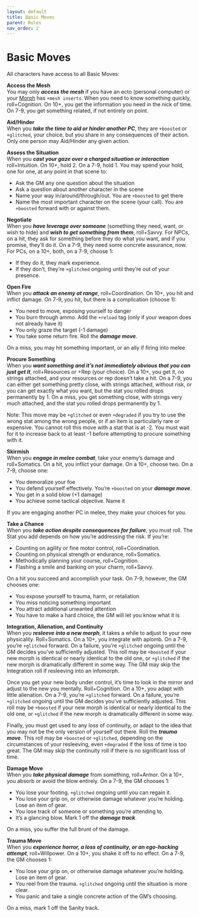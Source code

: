 ```yaml
---
layout: default
title: Basic Moves
parent: Rules
nav_order: 2
---
```


# Basic Moves

All characters have access to all Basic Moves:

**Access the Mesh**  
You may only **_access the mesh_** if you have an ecto (personal computer) or your [Morph](https://htmltomd.com/wikis/morph) has `+mesh inserts`. When you need to know something quickly, roll+Cognition. On 10+, you get the information you need in the nick of time. On 7-9, you get something related, if not entirely on point.

**Aid/Hinder**  
When you **_take the time to aid or hinder another PC_**, they are `+boosted` or `+glitched`, your choice, but you share in any consequences of their action. Only one person may Aid/Hinder any given action.

**Assess the Situation**  
When you **_cast your gaze over a charged situation or interaction_** roll+Intuition. On 10+, hold 2. On a 7-9, hold 1. You may spend your hold, one for one, at any point in that scene to:

*   Ask the GM any one question about the situation
*   Ask a question about another character in the scene
*   Name your way in/around/through/out. You are `+boosted` to get there
*   Name the most important character on the scene (your call). You are `+boosted` forward with or against them.

**Negotiate**  
When you **_have leverage over someone_** (something they need, want, or wish to hide) and **_wish to get something from them_**, roll+Savvy. For NPCs, on a hit, they ask for something before they do what you want, and if you promise, they’ll do it. On a 7-9, they need some concrete assurance, now.  
For PCs, on a 10+, both, on a 7-9, choose 1:

*   If they do it, they mark experience.
*   If they don’t, they’re `+glitched` ongoing until they’re out of your presence.

**Open Fire**  
When you **_attack an enemy at range_**, roll+Coordination. On 10+, you hit and inflict damage. On 7-9, you hit, but there is a complication (choose 1):

*   You need to move, exposing yourself to danger
*   You burn through ammo. Add the `+reload` tag (only if your weapon does not already have it)
*   You only graze the target (-1 damage)
*   You take some return fire. Roll the **_damage move_**.

On a miss, you may hit something important, or an ally if firing into melee

**Procure Something**  
When you **_want something and it’s not immediately obvious that you can just get it_**, roll+Resources or +Rep (your choice). On a 10+, you get it, no strings attached, and your resources or rep doesn’t take a hit. On a 7-9, you can either get something pretty close, with strings attached, without risk, or you can get exactly what you want, but the stat you rolled drops permanently by 1. On a miss, you get something close, with strings very much attached, and the stat you rolled drops permanently by 1.

Note: This move may be `+glitched` or even `+degraded` if you try to use the wrong stat among the wrong people, or if an item is particularly rare or expensive. You cannot roll this move with a stat that is at -2. You must wait for it to increase back to at least -1 before attempting to procure something with it.

**Skirmish**  
When you **_engage in melee combat_**, take your enemy’s damage and roll+Somatics. On a hit, you inflict your damage. On a 10+, choose two. On a 7-9, choose one:

*   You demoralize your foe
*   You defend yourself effectively. You’re `+boosted` on your **_damage move_**.
*   You get in a solid blow (+1 damage)
*   You achieve some tactical objective. Name it

If you are engaging another PC in melee, they make your choices for you.

**Take a Chance**  
When you **_take action despite consequences for failure_**, you must roll. The Stat you add depends on how you’re addressing the risk. If you’re:

*   Counting on agility or fine motor control, roll+Coordination.
*   Counting on physical strength or endurance, roll+Somatics.
*   Methodically planning your course, roll+Cognition.
*   Flashing a smile and banking on your charm, roll+Savvy.

On a hit you succeed and accomplish your task. On 7-9, however, the GM chooses one:

*   You expose yourself to trauma, harm, or retaliation
*   You miss noticing something important
*   You attract additional unwanted attention
*   You have to make a hard choice, the GM will let you know what it is

**Integration, Alienation, and Continuity**  
When you **_resleeve into a new morph_**, it takes a while to adjust to your new physicality. Roll+Somatics. On a 10+, you integrate with aplomb. On a 7-9, you’re `+glitched` forward. On a failure, you’re `+glitched` ongoing until the GM decides you’ve sufficiently adjusted. This roll may be `+boosted` if your new morph is identical or nearly identical to the old one, or `+glitched` if the new morph is dramatically different in some way. The GM may skip the Integration roll if resleeving into an infomorph.

Once you get your new body under control, it’s time to look in the mirror and adjust to the new you mentally. Roll+Cognition. On a 10+, you adapt with little alienation. On a 7-9, you’re `+glitched` forward. On a failure, you’re `+glitched` ongoing until the GM decides you’ve sufficiently adjusted. This roll may be `+boosted` if your new morph is identical or nearly identical to the old one, or `+glitched` if the new morph is dramatically different in some way.

Finally, you must get used to any loss of continuity, or adapt to the idea that you may not be the only version of yourself out there. Roll the **_trauma move_**. This roll may be `+boosted` or `+glitched`, depending on the circumstances of your resleeving, even `+degraded` if the loss of time is too great. The GM may skip the continuity roll if there is no significant loss of time.

**Damage Move**  
When you **_take physical damage_** from something, roll+Armor. On a 10+, you absorb or avoid the blow entirely. On a 7-9, the GM chooses 1:

*   You lose your footing. `+glitched` ongoing until you can regain it.
*   You lose your grip on, or otherwise damage whatever you’re holding. Lose an item of gear.
*   You lose track of someone or something you’re attending to.
*   It’s a glancing blow. Mark 1 off the **_damage track_**.

On a miss, you suffer the full brunt of the damage.

**Trauma Move**  
When you **_experience horror, a loss of continuity, or an ego-hacking attempt_**, roll+Willpower. On a 10+, you shake it off to no effect. On a 7-9, the GM chooses 1:

*   You lose your grip on, or otherwise damage whatever you’re holding. Lose an item of gear.
*   You reel from the trauma. `+glitched` ongoing until the situation is more clear.
*   You panic and take a single concrete action of the GM’s choosing.

On a miss, mark 1 off the Sanity track.
